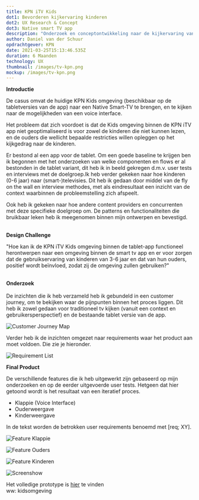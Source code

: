 ```yaml
---
title: KPN iTV Kids
dot1: Bevorderen kijkervaring kinderen
dot2: UX Research & Concept
dot3: Native smart TV app
description: "Onderzoek en conceptontwikkeling naar de kijkervaring van kinderen "
author: Daniel van der Schuur
opdrachtgever: KPN
date: 2021-03-25T15:13:46.535Z
duration: 6 Maanden
technology: UX
thumbnail: /images/tv-kpn.png
mockup: /images/tv-kpn.png
---
```

**Introductie**

De casus omvat de huidige KPN Kids omgeving (beschikbaar op de tabletversies van de app) naar een Native Smart-TV te brengen, en te kijken naar de mogelijkheden van een voice interface.

Het probleem dat zich voordoet is dat de Kids omgeving binnen de KPN iTV app niet geoptimaliseerd is voor zowel de kinderen die niet kunnen lezen, en de ouders die wellicht bepaalde restricties willen opleggen op het kijkgedrag naar de kinderen. 

Er bestond al een app voor de tablet. Om een goede baseline te krijgen ben ik begonnen met het onderzoeken van welke componenten en flows er al bestonden in de tablet variant, dit heb ik in beeld gekregen d.m.v. user tests en interviews met de doelgroep.Ik heb verder gekeken naar hoe kinderen (0-6 jaar) naar (smart-)televisies. Dit heb ik gedaan door middel van de fly on the wall en interview methodes, met als eindresultaat een inzicht van de context waarbinnen de probleemstelling zich afspeelt. 

Ook heb ik gekeken naar hoe andere content providers en concurrenten met deze specifieke doelgroep om. De patterns en functionaliteiten die bruikbaar leken heb ik meegenomen binnen mijn ontwerpen en bevestigd. 

\
**Design Challenge** 

"Hoe kan ik de KPN iTV Kids omgeving binnen de tablet-app functioneel herontwerpen naar een omgeving binnen de smart tv app en er voor zorgen dat de gebruikservaring van kinderen van 3-6 jaar en dat van hun ouders, positief wordt beïnvloed, zodat zij de omgeving zullen gebruiken?" 

\
**Onderzoek**\
\
De inzichten die ik heb verzameld heb ik gebundeld in een customer journey, om te bekijken waar de pijnpunten binnen het proces liggen. Dit heb ik zowel gedaan voor traditioneel tv kijken (vanuit een context en gebruikersperspectief) en de bestaande tablet versie van de app.

![Customer Journey Map](/images/customer-journey-map_itv_combined_.png "Customer Journey Map")

Verder heb ik de inzichten omgezet naar requirements waar het product aan moet voldoen. Die zie je hieronder. 

![Requirement List](/images/requirement_list.png "Requirement List")

**Final Product**

De verschillende features die ik heb uitgewerkt zijn gebaseerd op mijn onderzoeken en op de eerder uitgevoerde user tests. Hetgeen dat hier getoond wordt is het resultaat van een iteratief proces.

* Klappie (Voice Interface)
* Ouderweergave
* Kinderweergave

In de tekst worden de betrokken user requirements benoemd met \[req; XY].

![Feature Klappie](/images/feature_klappie.png "Feature Klappie")

![Feature Ouders](/images/feature_ouders.png "Feature Ouders")

![Feature Kinderen](/images/feature_kinderen.png "Feature Kinderen")

![Screenshow](/images/screen_show_itv.png "Screenshow")



Het volledige prototype is [hier](https://projects.invisionapp.com/share/YEZ4RAISKVF#/screens) te vinden\
ww: kidsomgeving